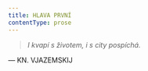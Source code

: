 ```yaml
---
title: HLAVA PRVNÍ
contentType: prose
---
```


<section>

> _I kvapí s životem, i s city pospíchá._

— KN. VJAZEMSKIJ

</section>
